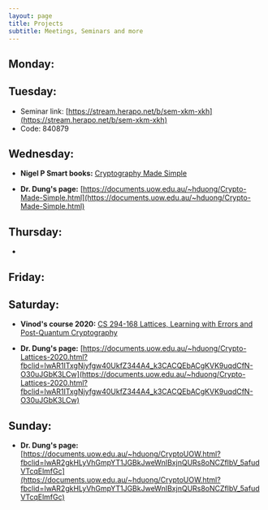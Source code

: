 ```yaml
---
layout: page
title: Projects
subtitle: Meetings, Seminars and more
---
```


## Monday:

## Tuesday:

- Seminar link: [https://stream.herapo.net/b/sem-xkm-xkh](https://stream.herapo.net/b/sem-xkm-xkh) 
- Code: 840879

## Wednesday:
- **Nigel P Smart books:** [Cryptography Made Simple](https://link.springer.com/book/10.1007/978-3-319-21936-3) 

- **Dr. Dung's page:** [https://documents.uow.edu.au/~hduong/Crypto-Made-Simple.html](https://documents.uow.edu.au/~hduong/Crypto-Made-Simple.html)

## Thursday:
- 
## Friday:

## Saturday:
- **Vinod's course 2020:**  [CS 294-168 Lattices, Learning with Errors and Post-Quantum Cryptography](http://people.csail.mit.edu/vinodv/CS294/?fbclid=IwAR03f7Ck67fBMaI7yWmnge0-aUtMH1FZJ-1q0WyLHaFIv3Ac4XjTvJQOEsQ)

- **Dr. Dung's page:** [https://documents.uow.edu.au/~hduong/Crypto-Lattices-2020.html?fbclid=IwAR1ITxgNjyfgw40UkfZ344A4_k3CACQEbACgKVK9uqdCfN-O30uJGbK3LCw](https://documents.uow.edu.au/~hduong/Crypto-Lattices-2020.html?fbclid=IwAR1ITxgNjyfgw40UkfZ344A4_k3CACQEbACgKVK9uqdCfN-O30uJGbK3LCw)



## Sunday:

- **Dr. Dung's page:** [https://documents.uow.edu.au/~hduong/CryptoUOW.html?fbclid=IwAR2gkHLyVhGmpYT1JGBkJweWnIBxjnQURs8oNCZflbV_5afudVTcqElmfGc](https://documents.uow.edu.au/~hduong/CryptoUOW.html?fbclid=IwAR2gkHLyVhGmpYT1JGBkJweWnIBxjnQURs8oNCZflbV_5afudVTcqElmfGc)
